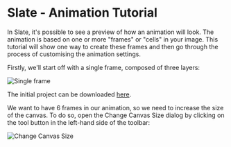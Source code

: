 # Slate - Animation Tutorial

In Slate, it's possible to see a preview of how an animation will look. The animation is based on one or more "frames" or "cells" in your image. This tutorial will show one way to create these frames and then go through the process of customising the animation settings.

Firstly, we'll start off with a single frame, composed of three layers:

![Single frame](https://github.com/mitchcurtis/slate/blob/master/doc/images/slate-animation-tutorial-1.png)

The initial project can be downloaded [here](https://github.com/mitchcurtis/slate/blob/master/tests/manual/screenshots/resources/animation-tutorial-1.slp).

We want to have 6 frames in our animation, so we need to increase the size of the canvas. To do so, open the Change Canvas Size dialog by clicking on the tool button in the left-hand side of the toolbar:

![Change Canvas Size](https://github.com/mitchcurtis/slate/blob/master/doc/images/slate-animation-tutorial-1.png)
